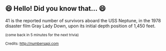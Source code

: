 ## 😄 Hello! Did you know that... 😄
41 is the reported number of survivors aboard the USS Neptune, in the 1978 disaster film Gray Lady Down, upon its initial depth position of 1,450 feet.

<sup>(come back in 5 minutes for the next trivia)</sup>


<sup>Credits: http://numbersapi.com</sup>
